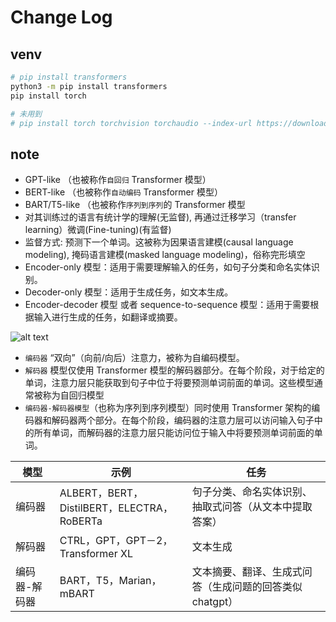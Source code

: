 # Change Log

## venv

```bash
# pip install transformers
python3 -m pip install transformers
pip install torch

# 未用到
# pip install torch torchvision torchaudio --index-url https://download.pytorch.org/whl/cu121

```

## note

* GPT-like （也被称作`自回归` Transformer 模型）
* BERT-like （也被称作`自动编码` Transformer 模型）
* BART/T5-like （也被称作`序列到序列`的 Transformer 模型
* 对其训练过的语言有统计学的理解(无监督), 再通过迁移学习（transfer learning）微调(Fine-tuning)(有监督)
* 监督方式: 预测下一个单词。这被称为因果语言建模(causal language modeling), 掩码语言建模(masked language modeling)，俗称完形填空
* Encoder-only 模型：适用于需要理解输入的任务，如句子分类和命名实体识别。
* Decoder-only 模型：适用于生成任务，如文本生成。
* Encoder-decoder 模型 或者 sequence-to-sequence 模型：适用于需要根据输入进行生成的任务，如翻译或摘要。

![alt text](https://huggingface.co/datasets/huggingface-course/documentation-images/resolve/main/en/chapter1/transformers.svg)

* `编码器` “双向”（向前/向后）注意力，被称为自编码模型。
* `解码器` 模型仅使用 Transformer 模型的解码器部分。在每个阶段，对于给定的单词，注意力层只能获取到句子中位于将要预测单词前面的单词。这些模型通常被称为自回归模型
* `编码器-解码器模型`（也称为序列到序列模型）同时使用 Transformer 架构的编码器和解码器两个部分。在每个阶段，编码器的注意力层可以访问输入句子中的所有单词，而解码器的注意力层只能访问位于输入中将要预测单词前面的单词。

|  模型   | 示例  | 任务|
|  ----  | ----  |----|
| 编码器  | ALBERT，BERT，DistilBERT，ELECTRA，RoBERTa |句子分类、命名实体识别、抽取式问答（从文本中提取答案）|
| 解码器  | CTRL，GPT，GPT－2，Transformer XL  |文本生成|
| 编码器-解码器  | BART，T5，Marian，mBART  |文本摘要、翻译、生成式问答（生成问题的回答类似 chatgpt）|
